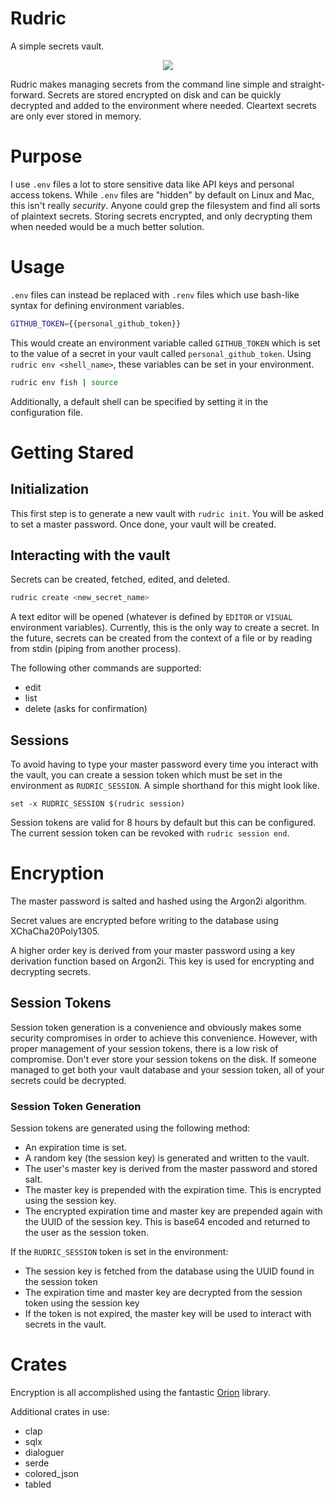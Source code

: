 # Rudric

A simple secrets vault.

<p align="center">
<img src=https://github.com/mike-lloyd03/rudric/assets/49411532/3916d3f4-4ba8-43cc-b83a-2eb9bd42e33f />
</p>

Rudric makes managing secrets from the command line simple and straight-forward. Secrets are stored encrypted on disk and can be quickly decrypted and added to the environment where needed. Cleartext secrets are only ever stored in memory.

# Purpose

I use `.env` files a lot to store sensitive data like API keys and personal access tokens. While `.env` files are "hidden" by default on Linux and Mac, this isn't really _security_. Anyone could grep the filesystem and find all sorts of plaintext secrets. Storing secrets encrypted, and only decrypting them when needed would be a much better solution.

# Usage

`.env` files can instead be replaced with `.renv` files which use bash-like syntax for defining environment variables.

```bash
GITHUB_TOKEN={{personal_github_token}}
```

This would create an environment variable called `GITHUB_TOKEN` which is set to the value of a secret in your vault called `personal_github_token`. Using `rudric env <shell_name>`, these variables can be set in your environment.

```bash
rudric env fish | source
```

Additionally, a default shell can be specified by setting it in the configuration file.

# Getting Stared

## Initialization

This first step is to generate a new vault with `rudric init`. You will be asked to set a master password. Once done, your vault will be created.

## Interacting with the vault

Secrets can be created, fetched, edited, and deleted.

```bash
rudric create <new_secret_name>
```

A text editor will be opened (whatever is defined by `EDITOR` or `VISUAL` environment variables). Currently, this is the only way to create a secret. In the future, secrets can be created from the context of a file or by reading from stdin (piping from another process).

The following other commands are supported:

- edit
- list
- delete (asks for confirmation)

## Sessions

To avoid having to type your master password every time you interact with the vault, you can create a session token which must be set in the environment as `RUDRIC_SESSION`. A simple shorthand for this might look like.

```fish
set -x RUDRIC_SESSION $(rudric session)
```

Session tokens are valid for 8 hours by default but this can be configured. The current session token can be revoked with `rudric session end`.

# Encryption

The master password is salted and hashed using the Argon2i algorithm.

Secret values are encrypted before writing to the database using XChaCha20Poly1305.

A higher order key is derived from your master password using a key derivation function based on Argon2i. This key is used for encrypting and decrypting secrets.

## Session Tokens

Session token generation is a convenience and obviously makes some security compromises in order to achieve this convenience. However, with proper management of your session tokens, there is a low risk of compromise. Don't ever store your session tokens on the disk. If someone managed to get both your vault database and your session token, all of your secrets could be decrypted.

### Session Token Generation

Session tokens are generated using the following method:

- An expiration time is set.
- A random key (the session key) is generated and written to the vault.
- The user's master key is derived from the master password and stored salt.
- The master key is prepended with the expiration time. This is encrypted using the session key.
- The encrypted expiration time and master key are prepended again with the UUID of the session key. This is base64 encoded and returned to the user as the session token.

If the `RUDRIC_SESSION` token is set in the environment:

- The session key is fetched from the database using the UUID found in the session token
- The expiration time and master key are decrypted from the session token using the session key
- If the token is not expired, the master key will be used to interact with secrets in the vault.

# Crates

Encryption is all accomplished using the fantastic [Orion](https://github.com/orion-rs/orion) library.

Additional crates in use:

- clap
- sqlx
- dialoguer
- serde
- colored_json
- tabled
